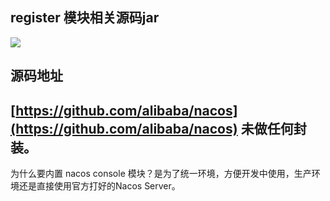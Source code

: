 

## register 模块相关源码jar 
![](https://cdn.nlark.com/yuque/0/2020/png/283679/1600327643481-34286459-290d-4d7a-aa43-3079574bbb51.png#align=left&display=inline&height=139&margin=%5Bobject%20Object%5D&name=image.png&originHeight=278&originWidth=1186&size=67083&status=done&style=none&width=593)



## 源码地址
## [https://github.com/alibaba/nacos](https://github.com/alibaba/nacos) 未做任何封装。




为什么要内置 nacos console 模块？是为了统一环境，方便开发中使用，生产环境还是直接使用官方打好的Nacos Server。

